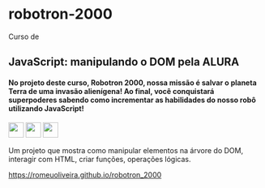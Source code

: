 
# robotron-2000

Curso de
## JavaScript: manipulando o DOM pela ALURA

#### No projeto deste curso, Robotron 2000, nossa missão é salvar o planeta Terra de uma invasão alienígena! Ao final, você conquistará superpoderes sabendo como incrementar as habilidades do nosso robô utilizando JavaScript!

<img src="https://cdn.jsdelivr.net/gh/devicons/devicon/icons/html5/html5-plain-wordmark.svg" width="30" height="30"/> <img src="https://cdn.jsdelivr.net/gh/devicons/devicon/icons/css3/css3-plain-wordmark.svg" width="30" height="30" />     <img src="https://cdn.jsdelivr.net/gh/devicons/devicon/icons/javascript/javascript-plain.svg" width="30" height="30" />

Um projeto que mostra como manipular elementos na árvore do DOM, interagir com HTML, criar funções, operações lógicas.


https://romeuoliveira.github.io/robotron_2000
